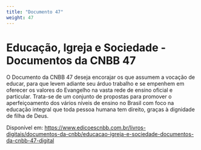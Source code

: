 ```yaml
---
title: "Documento 47"
weight: 47
---
```


# Educação, Igreja e Sociedade - Documentos da CNBB 47

O Documento da CNBB 47 deseja encorajar os que assumem a vocação de educar, para que levem adiante seu árduo trabalho e se empenhem em oferecer os valores do Evangelho na vasta rede de ensino oficial e particular. Trata-se de um conjunto de propostas para promover o aperfeiçoamento dos vários níveis de ensino no Brasil com foco na educação integral que toda pessoa humana tem direito, graças à dignidade de filha de Deus.

Disponível em: https://www.edicoescnbb.com.br/livros-digitais/documentos-da-cnbb/educacao-igreja-e-sociedade-documentos-da-cnbb-47-digital
